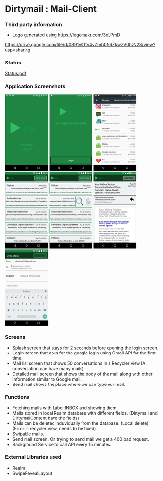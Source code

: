 # Dirtymail : Mail-Client

### Third party information 

- Logo generated using https://logomakr.com/3oLPmD

https://drive.google.com/file/d/0B91v01fv4vZmb0N6ZkwzV0hzV28/view?usp=sharing

### Status 
[Status.pdf](http://nbviewer.jupyter.org/github/dineshvg/Dirtymail/blob/master/MailApplicationReportforSevenREJobapplication.pdf)


### Application Screenshots
<img src="https://github.com/dineshvg/Dirtymail/blob/master/Screenshots/Screenshot_20161026-061253.png" width="140">
<img src="https://github.com/dineshvg/Dirtymail/blob/master/Screenshots/Screenshot_20161026-061304.png" width="140">
<img src="https://github.com/dineshvg/Dirtymail/blob/master/Screenshots/Screenshot_20161026-072357.png" width="140">
<img src="https://github.com/dineshvg/Dirtymail/blob/master/Screenshots/Screenshot_20161026-081615.png" width="140">
<img src="https://github.com/dineshvg/Dirtymail/blob/master/Screenshots/Screenshot_20161026-081627.png" width="140">

<img src="https://github.com/dineshvg/Dirtymail/blob/master/Screenshots/Screenshot_20161026-081636.png" width="140">
<img src="https://github.com/dineshvg/Dirtymail/blob/master/Screenshots/Screenshot_20161026-081644.png" width="140">


### Screens

- Splash screen that stays for 2 seconds before opening the login screen.
- Login screen that asks for the google login using Gmail API for the first time.
- Mail list screen that shows 50 conversations in a Recycler view.(A conversation can have many mails)
- Detailed mail screen that shows the body of the mail along with other information similar to Google mail.
- Send mail shows the place where we can type our mail.

### Functions 
- Fetching mails with Label:INBOX and showing them.
- Mails stored in local Realm database with different fields. (Dirtymail and DirtymailContent have the fields)
- Mails can be deleted induvidually from the database. (Local delete) (Error in recycler view, needs to be fixed)
- Swipable mails.
- Send mail screen. On trying to send mail we get a 400 bad request.
- Background Service to call API every 15 minutes.

### External Libraries used
- Realm
- SwipeRevealLayout

 
[this]: <http://i.stack.imgur.com/aB55l.png>
